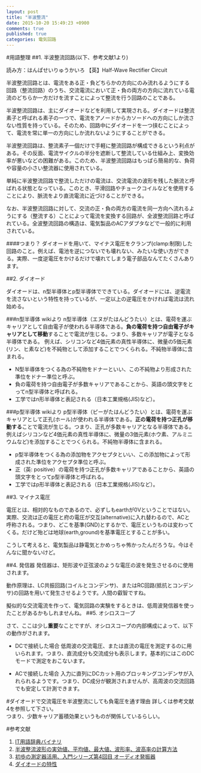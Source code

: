 ```yaml
---
layout: post
title: "半波整流"
date: 2015-10-20 15:49:23 +0900
comments: true
published: true
categories: 電気回路
---
```


#用語整理
##1. 半波整流回路(以下、参考文献1より)


読み方：はんぱせいりゅうかいろ
【英】Half-Wave Rectifier Circuit

半波整流回路とは、電流をある正・負どちらかの方向にのみ流れるようにする回路（整流回路）のうち、交流電流において正・負の両方の方向に流れている電流のどちらか一方だけを流すことによって整流を行う回路のことである。

半波整流回路は、主にダイオードなどを利用して実現される。ダイオードは整流素子と呼ばれる素子の一つで、電流をアノードからカソードへの方向にしか流さない性質を持っている。そのため、回路中にダイオードを一つ挟むことによって、電流を常に単一の方向にしか流れないようにすることができる。

半波整流回路は、整流素子一個だけで手軽に整流回路が構成できるという利点がある。その反面、電流サイクルの半分を遮断して整流している仕組み上、変換効率が悪いなどの困難がある。このため、半波整流回路はもっぱら簡易的な、負荷や容量の小さい整流器に使用されている。

単純に半波整流回路で整流しただけの電流は、交流電流の波形を残した脈流と呼ばれる状態となっている。このとき、平滑回路やチョークコイルなどを使用することにより、脈流をより直流電流に近づけることができる。

なお、半波整流回路に対して、交流の正・負の両方の電流を同一方向へ流れるようにする（整流する）ことによって電流を変換する回路が、全波整流回路と呼ばれている。全波整流回路の構造は、電気製品のACアダプタなどで一般的に利用されている。

####つまり？
ダイオードを用いて、マイナス電圧をクランプ(clamp:制限)した回路のこと。例えば、電池を逆につないでも壊れない、みたいな使い方ができる。実際、一度逆電圧をかけるだけで壊れてしまう電子部品なんてたくさんあります。

##2. ダイオード

ダイオードは、n型半導体とp型半導体でできている。ダイオードには、逆電流を流さないという特性を持っているが、一定以上の逆電圧をかければ電流は流れ始める。

###n型半導体
wikiより
n型半導体（エヌがたはんどうたい）とは、電荷を運ぶキャリアとして自由電子が使われる半導体である。**負の電荷を持つ自由電子がキャリアとして移動**することで電流が生じる。つまり、多数キャリアが電子となる半導体である。 例えば、シリコンなど4価元素の真性半導体に、微量の5価元素(リン、ヒ素など)を不純物として添加することでつくられる。不純物半導体に含まれる。

- N型半導体をつくる為の不純物をドナーといい、この不純物より形成された準位をドナー準位と呼ぶ。
- 負の電荷を持つ自由電子が多数キャリアであることから、英語の頭文字をとってn型半導体と呼ばれる。
- 工学ではn形半導体と表記される（日本工業規格(JIS)など）。

###p型半導体
wikiより
p型半導体（ピーがたはんどうたい）とは、電荷を運ぶキャリアとして正孔(ホール)が使われる半導体である。**正の電荷を持つ正孔が移動する**ことで電流が生じる。つまり、正孔が多数キャリアとなる半導体である。 例えばシリコンなど4価元素の真性半導体に、微量の3価元素(ホウ素、アルミニウムなど)を添加することでつくられる。不純物半導体に含まれる。

- p型半導体をつくる為の添加物をアクセプタといい、この添加物によって形成された準位をアクセプタ準位と呼ぶ。
- 正（英: positive）の電荷を持つ正孔が多数キャリアであることから、英語の頭文字をとってp型半導体と呼ばれる。
- 工学ではp形半導体と表記される（日本工業規格(JIS)など）。

##3. マイナス電圧

電圧とは、相対的なものであるので、必ずしもearthが0Vということではない。実際、交流は正の電圧と府の電圧が交互(alternative)に入れ替わるので、ACと呼称される。つまり、どこを基準(GND)とするかで、電圧というものは変わってくる。だけど殆どは地球(earth,ground)を基準電圧とすることが多い。  

こうして考えると、電気製品は静電気とかめっちゃ怖かったんだろうな。今はそんなに聞かないけど。

##4. 発信器
発信器は、矩形波や正弦波のような電圧の波を発生させるのに使用されます。  
  
  
動作原理は、LC共振回路(コイルとコンデンサ)、またはRC回路(抵抗とコンデンサ)の回路を用いて発生させるようです。人間の叡智ですね。  

擬似的な交流電流を作って、電気回路の実験をするときは、低周波発信器を使ったことがあるかもしれませんね。
##5. オシロスコープ

さて、ここは少し**重要**なことですが、オシロスコープの内部構成によって、以下の動作がされます。
- DCで接続した場合
低周波の交流電圧、または直流の電圧を測定するのに用いられます。つまり、直流成分も交流成分も表示します。基本的にはこのDCモードで測定をおこないます。

- ACで接続した場合
入力に直列にDCカット用のブロッキングコンデンサが入れられるようです。つまり、DC成分が観測されませんが、高周波の交流回路でも安定して計測できます。

#ダイオードで交流電圧を半波整流にしても負電圧を通す理由
詳しくは参考文献4を参照して下さい。  
つまり、少数キャリア蓄積効果というものが関係しているらしい。


#参考文献
1. [IT用語辞典バイナリ](http://eleking.net/study/s-accircuit/sac-halfwave.html)
2. [半波整流波形の実効値、平均値、最大値、波形率、波高率の計算方法](http://eleking.net/study/s-accircuit/sac-halfwave.html)
3. [初歩の測定器活用、入門シリーズ第4回目 オーディオ発振器](http://www.marutsu.co.jp/contents/shop/marutsu/mame/146.html)
4. [ダイオードの特性](http://www.geocities.co.jp/HeartLand-Tachibana/9059/otasuke/diode.htm)